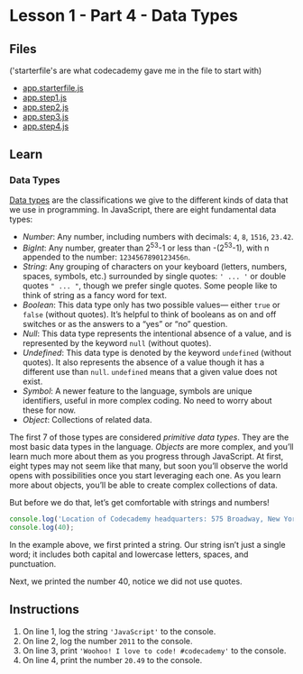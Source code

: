 # Lesson 1 - Part 4 - Data Types

## Files
('starterfile's are what codecademy gave me in the file to start with)

- [app.starterfile.js](./app.starterfile.js)
- [app.step1.js](./app.step1.js)
- [app.step2.js](./app.step2.js)
- [app.step3.js](./app.step3.js)
- [app.step4.js](./app.step4.js)

## Learn

### Data Types

[Data types](https://www.codecademy.com/resources/docs/javascript/data-types?page_ref=catalog) are the classifications we give to the different kinds of data that we use in programming. In JavaScript, there are eight fundamental data types:

* *Number*: Any number, including numbers with decimals: `4`, `8`, `1516`, `23.42`.
* *BigInt*: Any number, greater than 2<sup>53</sup>-1 or less than -(2<sup>53</sup>-1), with n appended to the number: `1234567890123456n`.
* *String*: Any grouping of characters on your keyboard (letters, numbers, spaces, symbols, etc.) surrounded by single quotes: `' ... '` or double quotes `" ... "`, though we prefer single quotes. Some people like to think of string as a fancy word for text.
* *Boolean*: This data type only has two possible values— either `true` or `false` (without quotes). It’s helpful to think of booleans as on and off switches or as the answers to a “yes” or “no” question.
* *Null*: This data type represents the intentional absence of a value, and is represented by the keyword `null` (without quotes).
* *Undefined*: This data type is denoted by the keyword `undefined` (without quotes). It also represents the absence of a value though it has a different use than `null`. `undefined` means that a given value does not exist.
* *Symbol*: A newer feature to the language, symbols are unique identifiers, useful in more complex coding. No need to worry about these for now.
* *Object*: Collections of related data.

The first 7 of those types are considered *primitive data types*. They are the most basic data types in the language. *Objects* are more complex, and you’ll learn much more about them as you progress through JavaScript. At first, eight types may not seem like that many, but soon you’ll observe the world opens with possibilities once you start leveraging each one. As you learn
more about objects, you’ll be able to create complex collections of data.

But before we do that, let’s get comfortable with strings and numbers!

```js
console.log('Location of Codecademy headquarters: 575 Broadway, New York City');
console.log(40);

```

In the example above, we first printed a string. Our string isn’t just a single word; it includes both capital and lowercase letters, spaces, and punctuation.

Next, we printed the number 40, notice we did not use quotes. 

## Instructions

1. On line 1, log the string `'JavaScript'` to the console.
2. On line 2, log the number `2011` to the console.
3. On line 3, print `'Woohoo! I love to code! #codecademy'` to the console.
4. On line 4, print the number `20.49` to the console.